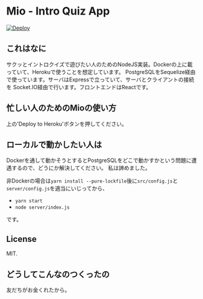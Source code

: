 # Mio - Intro Quiz App

[![Deploy](https://www.herokucdn.com/deploy/button.svg)](https://heroku.com/deploy?template=https://github.com/ushitora-anqou/mio)

## これはなに

サクッとイントロクイズで遊びたい人のためのNodeJS実装。Dockerの上に載っていて、Herokuで使うことを想定しています。
PostgreSQLをSequelize経由で使っています。サーバはExpressで立っていて、サーバとクライアントの接続を
Socket.IO経由で行います。フロントエンドはReactです。

## 忙しい人のためのMioの使い方

上の'Deploy to Heroku'ボタンを押してください。

## ローカルで動かしたい人は

Dockerを通して動かそうとするとPostgreSQLをどこで動かすかという問題に遭遇するので、どうにか解決してください。
私は諦めました。

非Dockerの場合は`yarn install --pure-lockfile`後に`src/config.js`と`server/config.js`を適当にいじってから、

- `yarn start`
- `node server/index.js`

です。

## License

MIT.

## どうしてこんなのつくったの

友だちがお金くれたから。
